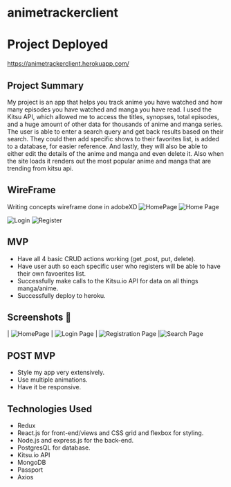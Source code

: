 # animetrackerclient

# Project Deployed 
https://animetrackerclient.herokuapp.com/
## Project Summary

 My project is an app that helps you track anime you have watched and how many episodes you have watched and manga you have read. I used the Kitsu API, which allowed me to access the titles, synopses, total episodes, and a huge amount of other data for thousands of anime and manga series. The user is able to enter a search query and get back results based on their search. They could then add specific shows to their favorites list, is added to a database, for easier reference. And lastly, they will also be able to either edit the details of the anime and manga and even delete it.  Also when the site loads it renders out the most popular anime and manga that are trending from kitsu api.
## WireFrame
Writing concepts wireframe done in adobeXD
<img alt="HomePage" src="https://media.discordapp.net/attachments/480825903467724827/492778760379039764/Web_1920_2.jpg?width=1084&height=610">
<img alt="Home Page" src="https://media.discordapp.net/attachments/480825903467724827/492778766284750848/Web_1920_3.jpg?width=400&height=225">

<img alt="Login" src="https://media.discordapp.net/attachments/480825903467724827/492778769535336451/Web_1920_4.jpg?width=1084&height=610">

<img alt="Register" src="https://media.discordapp.net/attachments/480825903467724827/492778773922447381/Web_1920_5.jpg?width=1084&height=610">



## MVP 

* Have all 4 basic CRUD actions working (get ,post, put, delete).
* Have user auth so each specific user who registers will be able to have their own favoerites list.
* Successfully make calls to the Kitsu.io API for data on all things manga/anime.
* Successfully deploy to heroku.

## Screenshots 📸
| <img alt="HomePage" src="https://media.discordapp.net/attachments/480825903467724827/492781969562927115/Screen_Shot_2018-09-21_at_3.36.50_PM.png?width=898&height=571"> | <img alt="Login Page"
 src="https://media.discordapp.net/attachments/480825903467724827/492781971844628492/Screen_Shot_2018-09-21_at_3.37.22_PM.png?width=876&height=571"> | <img alt="Registration Page"
 src="https://media.discordapp.net/attachments/480825903467724827/492781976730730497/Screen_Shot_2018-09-21_at_3.37.44_PM.png?width=875&height=572"> |<img alt="Search Page"
 src="https://media.discordapp.net/attachments/480825903467724827/492781979704623128/Screen_Shot_2018-09-21_at_3.38.25_PM.png?width=719&height=461">


## POST MVP

* Style my app very extensively.
* Use multiple animations.
* Have it be responsive.





## Technologies Used
* Redux
* React.js for front-end/views and CSS grid and flexbox for styling.
* Node.js and express.js for the back-end.
* PostgresQL for database.
* Kitsu.io API
* MongoDB
* Passport
* Axios
